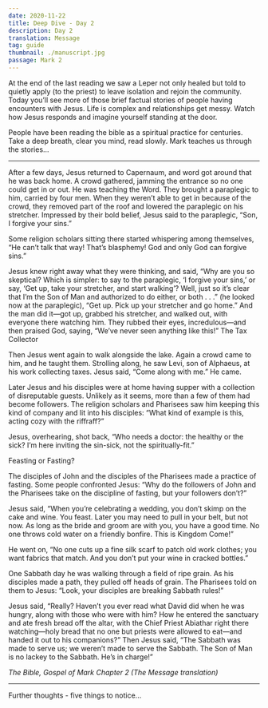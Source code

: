 ```yaml
---
date: 2020-11-22
title: Deep Dive - Day 2 
description: Day 2
translation: Message
tag: guide
thumbnail: ./manuscript.jpg
passage: Mark 2
---
```


At the end of the last reading we saw a Leper not only healed but told to quietly apply (to the priest) to leave isolation and rejoin the community. Today you’ll see more of those brief factual stories of people having encounters with Jesus.  Life is complex and relationships get messy.  Watch how Jesus responds and imagine yourself standing at the door. 

People have been reading the bible as a spiritual practice for centuries.  Take a deep breath, clear you mind, read slowly. Mark teaches us through the stories...

---

After a few days, Jesus returned to Capernaum, and word got around that he was back home. A crowd gathered, jamming the entrance so no one could get in or out. He was teaching the Word. They brought a paraplegic to him, carried by four men. When they weren’t able to get in because of the crowd, they removed part of the roof and lowered the paraplegic on his stretcher. Impressed by their bold belief, Jesus said to the paraplegic, “Son, I forgive your sins.”

Some religion scholars sitting there started whispering among themselves, “He can’t talk that way! That’s blasphemy! God and only God can forgive sins.”

Jesus knew right away what they were thinking, and said, “Why are you so skeptical? Which is simpler: to say to the paraplegic, ‘I forgive your sins,’ or say, ‘Get up, take your stretcher, and start walking’? Well, just so it’s clear that I’m the Son of Man and authorized to do either, or both . . .” (he looked now at the paraplegic), “Get up. Pick up your stretcher and go home.” And the man did it—got up, grabbed his stretcher, and walked out, with everyone there watching him. They rubbed their eyes, incredulous—and then praised God, saying, “We’ve never seen anything like this!”
The Tax Collector

Then Jesus went again to walk alongside the lake. Again a crowd came to him, and he taught them. Strolling along, he saw Levi, son of Alphaeus, at his work collecting taxes. Jesus said, “Come along with me.” He came.

Later Jesus and his disciples were at home having supper with a collection of disreputable guests. Unlikely as it seems, more than a few of them had become followers. The religion scholars and Pharisees saw him keeping this kind of company and lit into his disciples: “What kind of example is this, acting cozy with the riffraff?”

Jesus, overhearing, shot back, “Who needs a doctor: the healthy or the sick? I’m here inviting the sin-sick, not the spiritually-fit.”

Feasting or Fasting?

The disciples of John and the disciples of the Pharisees made a practice of fasting. Some people confronted Jesus: “Why do the followers of John and the Pharisees take on the discipline of fasting, but your followers don’t?”

Jesus said, “When you’re celebrating a wedding, you don’t skimp on the cake and wine. You feast. Later you may need to pull in your belt, but not now. As long as the bride and groom are with you, you have a good time. No one throws cold water on a friendly bonfire. This is Kingdom Come!”

He went on, “No one cuts up a fine silk scarf to patch old work clothes; you want fabrics that match. And you don’t put your wine in cracked bottles.”

One Sabbath day he was walking through a field of ripe grain. As his disciples made a path, they pulled off heads of grain. The Pharisees told on them to Jesus: “Look, your disciples are breaking Sabbath rules!”

Jesus said, “Really? Haven’t you ever read what David did when he was hungry, along with those who were with him? How he entered the sanctuary and ate fresh bread off the altar, with the Chief Priest Abiathar right there watching—holy bread that no one but priests were allowed to eat—and handed it out to his companions?” Then Jesus said, “The Sabbath was made to serve us; we weren’t made to serve the Sabbath. The Son of Man is no lackey to the Sabbath. He’s in charge!”

_The Bible, Gospel of Mark Chapter 2 (The Message translation)_

---

Further thoughts - five things to notice...
 
